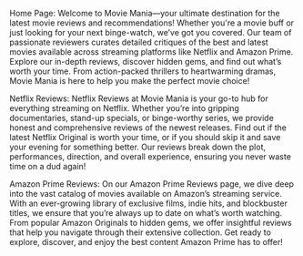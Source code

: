 Home Page:
Welcome to Movie Mania—your ultimate destination for the latest movie reviews and recommendations! Whether you're a movie buff or just looking for your next binge-watch, we’ve got you covered. Our team of passionate reviewers curates detailed critiques of the best and latest movies available across streaming platforms like Netflix and Amazon Prime. Explore our in-depth reviews, discover hidden gems, and find out what’s worth your time. From action-packed thrillers to heartwarming dramas, Movie Mania is here to help you make the perfect movie choice!

Netflix Reviews:
Netflix Reviews at Movie Mania is your go-to hub for everything streaming on Netflix. Whether you’re into gripping documentaries, stand-up specials, or binge-worthy series, we provide honest and comprehensive reviews of the newest releases. Find out if the latest Netflix Original is worth your time, or if you should skip it and save your evening for something better. Our reviews break down the plot, performances, direction, and overall experience, ensuring you never waste time on a dud again!

Amazon Prime Reviews:
On our Amazon Prime Reviews page, we dive deep into the vast catalog of movies available on Amazon’s streaming service. With an ever-growing library of exclusive films, indie hits, and blockbuster titles, we ensure that you’re always up to date on what’s worth watching. From popular Amazon Originals to hidden gems, we offer insightful reviews that help you navigate through their extensive collection. Get ready to explore, discover, and enjoy the best content Amazon Prime has to offer!
